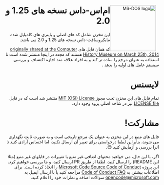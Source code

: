 <div dir="rtl" style="direction:rtl;text-align:right;">
<img width="150" height="150" align="left" style="float: right; margin: 0 10px 0 0;" alt="MS-DOS logo" src="https://github.com/Microsoft/MS-DOS/blob/master/msdos-logo.png">   

<h1>ام‌اس-داس نسخه های 1.25 و 2.0</h1>
<p>
این مخزن شامل کد های اصلی و باینری های کامپایل شده مایکروسافت-داس نسخه های 1.25 و 2.0 می باشد.

که همان فایل های [originally shared at the Computer History Museum on March 25th, 2014]( http://www.computerhistory.org/atchm/microsoft-ms-dos-early-source-code/) هستند که مجدد در اینجا منتشر شده است تا استفاده به عنوان مرجع را ساده تر کند و به افراد علاقه مند اجازه اکتشاف و بررسی سیستم عامل های اولیه را بدهد
.
</p>
</div>

<div dir="rtl" style="direction:rtl;text-align:right;">
<h1>لایسنس</h1>

تمام فایل های این مخزن تحت مجوز
[MIT (OSI) License](https://en.wikipedia.org/wiki/MIT_License)
منتشر شد است که در فایل
[LICENSE file](https://github.com/Microsoft/MS-DOS/blob/master/LICENSE.md)
نیز در شاخه اصلی پروه وجود دارد.

</div>

<div dir="rtl" style="direction:rtl;text-align:right;">
<h1>مشارکت!</h1>
<p>
فایل های منبع در این مخزن به عنوان یک مرجع تاریخی است و به صورت ثابت نگهداری می شوند، بنابراین لطفا درخواستی برای تغییر آن ارسال نکنید، اما احساس آزادی کنید تا آنرا بررسی و آزمایش کنید 😊.  

اگر، با این حال، می خواهید محتوای اضافی غیر منبع یا تغییرات در فایلهای غیر منبع (مثلا این README) را ارسال کنید، لطفا از طریق PR ارسال کنید، و ما بررسی خواهیم کرد.
 
این پروژه [Microsoft Code Source Code of Conduct](https://opensource.microsoft.com/codeofconduct/) را اتخاذ کرده است.   برای اطلاعات بیشتر، به [Code of Conduct FAQ](https://opensource.microsoft.com/codeofconduct/faq/)  مراجعه کنید یا با ارسال ایمیل به [opencode@microsoft.com](mailto:opencode@microsoft.com) سوالات اضافه و نظرات خود را اعلام کنید.
</p>
</div>
